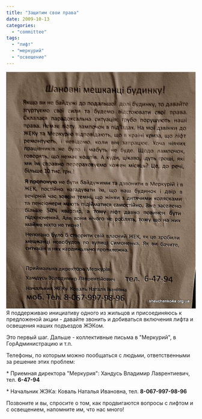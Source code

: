 ```yaml
---
title: "Защитим свои права"
date: 2009-10-13
categories: 
  - "committee"
tags: 
  - "лифт"
  - "меркурий"
  - "освещение"
---
```


[![Защитим свои права](/wp-content/uploads/2009/10/Ph-0118-UPD.jpg "Защитим свои права")](/wp-content/uploads/2009/10/Ph-0118-UPD.jpg)Я поддерживаю инициативу одного из жильцов и присоединяюсь к предложеной акции - давайте звонить и добиваться включения лифта и освещения наших подъездов ЖЭКом.

Это первый шаг. Дальше - коллективные письма в "Меркурий", в ГорAдминистрацию и т.п.

Телефоны, по которым можно пообщаться с людьми, ответственными за решение этих проблем:

\* Приемная директора "Меркурия": Хандусь Владимир Лаврентиевич, тел. **6-47-94**

\* Начальник ЖЭКа: Коваль Наталья Ивановна, тел. **8-067-997-98-96**

Позвоните и вы, спросите о том, как продвигаются вопросы с лифтом и с освещением, напомните им, что нас много!

<!--more-->
